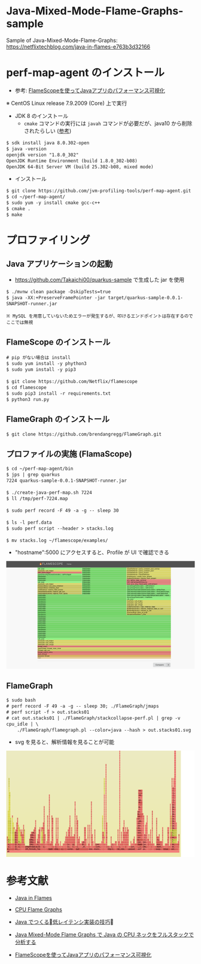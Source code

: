 # Java-Mixed-Mode-Flame-Graphs-sample
Sample of Java-Mixed-Mode-Flame-Graphs: https://netflixtechblog.com/java-in-flames-e763b3d32166

# perf-map-agent のインストール

* 参考: [FlameScopeを使ってJavaアプリのパフォーマンス可視化](https://blog.motikan2010.com/entry/2018/04/22/FlameScopeを使ってJavaアプリのパフォーマンス可視化)

※ CentOS Linux release 7.9.2009 (Core) 上で実行

+ JDK 8 のインストール
  + `cmake` コマンドの実行には `javah` コマンドが必要だが、java10 から削除されたらしい ([参考](https://stackoverflow.com/questions/50352098/javah-missing-after-jdk-install/50353275))

```
$ sdk install java 8.0.302-open
$ java -version
openjdk version "1.8.0_302"
OpenJDK Runtime Environment (build 1.8.0_302-b08)
OpenJDK 64-Bit Server VM (build 25.302-b08, mixed mode)
```

* インストール

```
$ git clone https://github.com/jvm-profiling-tools/perf-map-agent.git
$ cd ~/perf-map-agent/
$ sudo yum -y install cmake gcc-c++
$ cmake .
$ make
```

# プロファイリング

## Java アプリケーションの起動

* https://github.com/Takaichi00/quarkus-sample で生成した jar を使用

```
$ ./mvnw clean package -DskipTests=true
$ java -XX:+PreserveFramePointer -jar target/quarkus-sample-0.0.1-SNAPSHOT-runner.jar

※ MySQL を用意していないためエラーが発生するが、叩けるエンドポイントは存在するのでここでは無視
```

## FlameScope のインストール

```
# pip がない場合は install
$ sudo yum install -y phython3
$ sudo yum install -y pip3

$ git clone https://github.com/Netflix/flamescope
$ cd flamescope
$ sudo pip3 install -r requirements.txt
$ python3 run.py
```

## FlameGraph のインストール

```
$ git clone https://github.com/brendangregg/FlameGraph.git
```

## プロファイルの実施 (FlamaScope)

```
$ cd ~/perf-map-agent/bin
$ jps | grep quarkus
7224 quarkus-sample-0.0.1-SNAPSHOT-runner.jar

$ ./create-java-perf-map.sh 7224
$ ll /tmp/perf-7224.map

$ sudo perf record -F 49 -a -g -- sleep 30

$ ls -l perf.data
$ sudo perf script --header > stacks.log

$ mv stacks.log ~/flamescope/examples/
```

* "hostname":5000 にアクセスすると、Profile が UI で確認できる

![flamescope-sample](./img/flamescope-sample.png)

## FlameGraph

```
$ sudo bash
# perf record -F 49 -a -g -- sleep 30; ./FlameGraph/jmaps
# perf script -f > out.stacks01
# cat out.stacks01 | ./FlameGraph/stackcollapse-perf.pl | grep -v cpu_idle | \
    ./FlameGraph/flamegraph.pl --color=java --hash > out.stacks01.svg
```

* svg を見ると、解析情報を見ることが可能

![flamegraph-sample](./img/flamegraph-sample.png)

# 参考文献

* [Java in Flames](https://netflixtechblog.com/java-in-flames-e763b3d32166)

* [CPU Flame Graphs](https://www.brendangregg.com/FlameGraphs/cpuflamegraphs.html#Java)

* [Java でつくる低レイテンシ実装の技巧](https://www.slideshare.net/nappa_zzz/java-70326737)

* [Java Mixed-Mode Flame Graphs で Java の CPU ネックをフルスタックで分析する](https://yohei-a.hatenablog.jp/entry/20160506/1462536427)

* [FlameScopeを使ってJavaアプリのパフォーマンス可視化](https://blog.motikan2010.com/entry/2018/04/22/FlameScopeを使ってJavaアプリのパフォーマンス可視化)
